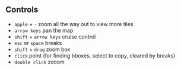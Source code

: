 ## Controls

- `apple` + `-` zoom all the way out to view more tiles
- `arrow keys` pan the map
- `shift` + `arrow keys` cruise control
- `esc` or `space` breaks
- `shift` + `drag` zoom box
- `click` point (for finding bboxes, select to copy, cleared by breaks)
- `double click` zooom
